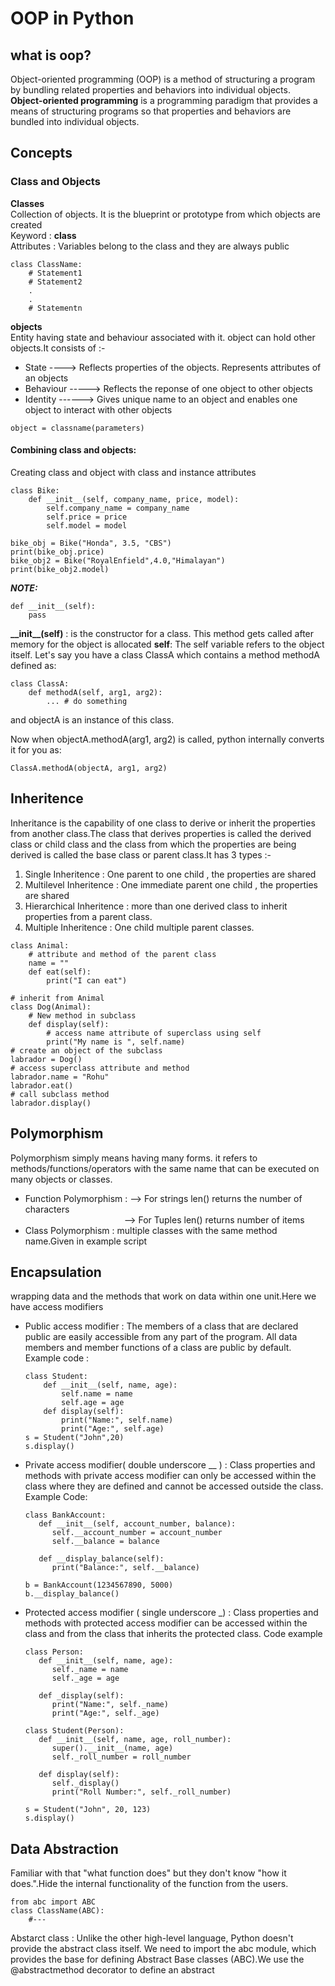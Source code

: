 # OOP in Python

## what is oop?

Object-oriented programming (OOP) is a method of structuring a program by bundling related properties and behaviors into individual objects.<br>
<b>Object-oriented programming</b> is a programming paradigm that provides a means of structuring programs so that properties and behaviors are bundled into individual objects.

## Concepts

### Class and Objects

<b>Classes</b><br>
Collection of objects. It is the blueprint or prototype from which objects are created<br>
Keyword : <b> class </b><br/>
Attributes : Variables belong to the class and they are always public
```
class ClassName:
    # Statement1
    # Statement2
    .
    .
    # Statementn
```


<b>objects</b><br>
Entity having state and behaviour associated with it. object can hold other objects.It consists of :-
<ul>
<li> State ----> Reflects properties of the objects. Represents attributes of an objects</li>
<li> Behaviour -----> Reflects the reponse of one object to other objects</li>
<li> Identity ------> Gives unique name to an object and enables one object to interact with other objects</li>
</ul>

```
object = classname(parameters)
```

#### Combining class and objects:<br>
Creating class and object with class and instance attributes

```
class Bike:
    def __init__(self, company_name, price, model):
        self.company_name = company_name
        self.price = price
        self.model = model

bike_obj = Bike("Honda", 3.5, "CBS")
print(bike_obj.price)
bike_obj2 = Bike("RoyalEnfield",4.0,"Himalayan")
print(bike_obj2.model)
```

**_NOTE:_** 
```
def __init__(self):
    pass
```
<b>__init\__(self)</b> :  is the constructor for a class. This method gets called after memory for the object is allocated
<b>self</b>: The self variable refers to the object itself.
Let's say you have a class ClassA which contains a method methodA defined as:
```
class ClassA:
    def methodA(self, arg1, arg2):
        ... # do something
````
and objectA is an instance of this class.

Now when objectA.methodA(arg1, arg2) is called, python internally converts it for you as:
```
ClassA.methodA(objectA, arg1, arg2)
```

## Inheritence

Inheritance is the capability of one class to derive or inherit the properties from another class.The class that derives properties is called the derived class or child class and the class from which the properties are being derived is called the base class or parent class.It has 3 types :-
<ol>
<li>Single Inheritence :  One parent to one child , the properties are shared</li>
<li>Multilevel Inheritence :  One immediate parent one child , the properties are shared</li>
<li> Hierarchical Inheritence : more than one derived class to inherit properties from a parent class.</li>
<li> Multiple Inheritence :  One child multiple parent classes.
</ol>

```
class Animal:
    # attribute and method of the parent class
    name = ""
    def eat(self):
        print("I can eat")

# inherit from Animal
class Dog(Animal):
    # New method in subclass
    def display(self):
        # access name attribute of superclass using self
        print("My name is ", self.name)
# create an object of the subclass
labrador = Dog()
# access superclass attribute and method 
labrador.name = "Rohu"
labrador.eat()
# call subclass method 
labrador.display()
```

## Polymorphism

Polymorphism simply means having many forms. it refers to methods/functions/operators with the same name that can be executed on many objects or classes.
<ul><li>Function Polymorphism : --> For strings len() returns the number of characters<br> &emsp;&emsp;&emsp;&emsp;&emsp;&emsp;&emsp;&emsp;&emsp;&emsp;&emsp; --> For Tuples len() returns number of items</li>
<li>Class Polymorphism : multiple classes with the same method name.Given in example script</li>
</ul>

## Encapsulation

wrapping data and the methods that work on data within one unit.Here we have access modifiers
<ul>
<li> Public access modifier : The members of a class that are declared public are easily accessible from any part of the program. All data members and member functions of a class are public by default. 
Example code :<br>

```
class Student:
    def __init__(self, name, age):
        self.name = name
        self.age = age
    def display(self):
        print("Name:", self.name)
        print("Age:", self.age)
s = Student("John",20)
s.display() 
```
</li>
<li>
Private access modifier( double underscore __ ) : Class properties and methods with private access modifier can only be accessed within the class where they are defined and cannot be accessed outside the class. Example Code:

```
class BankAccount:
   def __init__(self, account_number, balance):
      self.__account_number = account_number
      self.__balance = balance
    
   def __display_balance(self):
      print("Balance:", self.__balance)

b = BankAccount(1234567890, 5000)
b.__display_balance() 
```
</li>
<li>
Protected access modifier ( single underscore _) : Class properties and methods with protected access modifier can be accessed within the class and from the class that inherits the protected class. Code example

```
class Person:
   def __init__(self, name, age):
      self._name = name
      self._age = age
    
   def _display(self):
      print("Name:", self._name)
      print("Age:", self._age)

class Student(Person):
   def __init__(self, name, age, roll_number):
      super().__init__(name, age)
      self._roll_number = roll_number
    
   def display(self):
      self._display()
      print("Roll Number:", self._roll_number)

s = Student("John", 20, 123)
s.display()
``` 
</li>
</ul>

## Data Abstraction

Familiar with that "what function does" but they don't know "how it does.".Hide the internal functionality of the function from the users.

```
from abc import ABC  
class ClassName(ABC):
    #---
```
Abstarct class : Unlike the other high-level language, Python doesn't provide the abstract class itself. We need to import the abc module, which provides the base for defining Abstract Base classes (ABC).We use the @abstractmethod decorator to define an abstract
